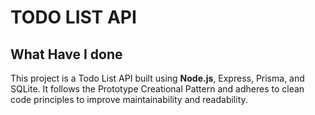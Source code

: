 # TODO LIST API

## What Have I done

This project is a Todo List API built using **Node.js**, Express, Prisma, and SQLite. It follows the Prototype Creational Pattern and adheres to clean code principles to improve maintainability and readability.

